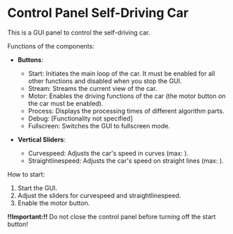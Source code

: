 # Control Panel Self-Driving Car

This is a GUI panel to control the self-driving car.

Functions of the components:
- **Buttons**:
  - Start: Initiates the main loop of the car. It must be enabled for all other functions and disabled when you stop the GUI.
  - Stream: Streams the current view of the car.
  - Motor: Enables the driving functions of the car (the motor button on the car must be enabled).
  - Process: Displays the processing times of different algorithm parts.
  - Debug: [Functionality not specified]
  - Fullscreen: Switches the GUI to fullscreen mode.
  
- **Vertical Sliders**:
  - Curvespeed: Adjusts the car's speed in curves (max: ).
  - Straightlinespeed: Adjusts the car's speed on straight lines (max: ).

How to start:
1. Start the GUI.
2. Adjust the sliders for curvespeed and straightlinespeed.
3. Enable the motor button.

**!!Important:!!** Do not close the control panel before turning off the start button!
